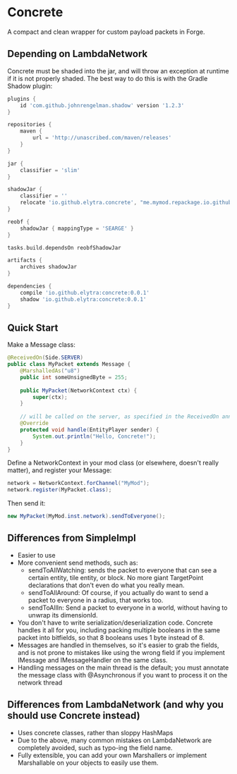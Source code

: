 # Concrete
A compact and clean wrapper for custom payload packets in Forge.

## Depending on LambdaNetwork
Concrete must be shaded into the jar, and will throw an exception at runtime if
it is not properly shaded. The best way to do this is with the Gradle Shadow
plugin:
```gradle
plugins {
	id 'com.github.johnrengelman.shadow' version '1.2.3'
}

repositories {
	maven {
		url = 'http://unascribed.com/maven/releases'
	}
}

jar {
	classifier = 'slim'
}

shadowJar {
	classifier = ''
	relocate 'io.github.elytra.concrete', "me.mymod.repackage.io.github.elytra.concrete"
}

reobf {
	shadowJar { mappingType = 'SEARGE' }
}

tasks.build.dependsOn reobfShadowJar

artifacts {
	archives shadowJar
}

dependencies {
	compile 'io.github.elytra:concrete:0.0.1'
	shadow 'io.github.elytra:concrete:0.0.1'
}
```

## Quick Start
Make a Message class:
```java
@ReceivedOn(Side.SERVER)
public class MyPacket extends Message {
	@MarshalledAs("u8")
	public int someUnsignedByte = 255;
	
	public MyPacket(NetworkContext ctx) {
		super(ctx);
	}
	
	// will be called on the server, as specified in the ReceivedOn annotation
	@Override
	protected void handle(EntityPlayer sender) {
		System.out.println("Hello, Concrete!");
	}
}
```

Define a NetworkContext in your mod class (or elsewhere, doesn't really matter),
and register your Message:
```java
network = NetworkContext.forChannel("MyMod");
network.register(MyPacket.class);
```

Then send it:
```java
new MyPacket(MyMod.inst.network).sendToEveryone();
```

## Differences from SimpleImpl

* Easier to use
* More convenient send methods, such as:
	* sendToAllWatching: sends the packet to everyone that can see a certain
		entity, tile entity, or block. No more giant TargetPoint declarations
		that don't even do what you really mean.
	* sendToAllAround: Of course, if you actually do want to send a packet to
		everyone in a radius, that works too.
	* sendToAllIn: Send a packet to everyone in a world, without having to
		unwrap its dimensionId.
* You don't have to write serialization/deserialization code. Concrete
	handles it all for you, including packing multiple booleans in the same
	packet into bitfields, so that 8 booleans uses 1 byte instead of 8.
* Messages are handled in themselves, so it's easier to grab the fields, and is
	not prone to mistakes like using the wrong field if you implement IMessage
	and IMessageHandler on the same class.
* Handling messages on the main thread is the default; you must annotate the
	message class with @Asynchronous if you want to process it on the network
	thread

## Differences from LambdaNetwork (and why you should use Concrete instead)

* Uses concrete classes, rather than sloppy HashMaps
* Due to the above, many common mistakes on LambdaNetwork are completely
	avoided, such as typo-ing the field name.
* Fully extensible, you can add your own Marshallers or implement Marshallable
	on your objects to easily use them.
